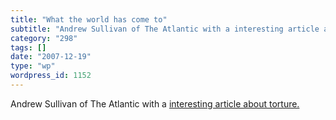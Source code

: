 ```yaml
---
title: "What the world has come to"
subtitle: "Andrew Sullivan of The Atlantic with a interesting article about torture."
category: "298"
tags: []
date: "2007-12-19"
type: "wp"
wordpress_id: 1152
---
```

Andrew Sullivan of The Atlantic with a [interesting article about torture.](http://andrewsullivan.theatlantic.com/the_daily_dish/2007/12/what-torture-is.html)